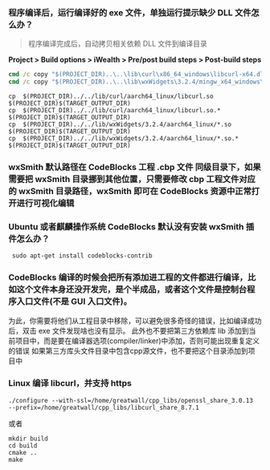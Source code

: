 ### 程序编译后，运行编译好的 exe 文件，单独运行提示缺少 DLL 文件怎么办？

> 程序编译完成后，自动拷贝相关依赖 DLL 文件到编译目录

**Project > Build options > iWealth > Pre/post build steps > Post-build steps**

```cmd
cmd /c copy "$(PROJECT_DIR)..\..\lib\curl\x86_64_windows\libcurl-x64.dll"  "$(PROJECT_DIR)$(TARGET_OUTPUT_DIR)"
cmd /c copy "$(PROJECT_DIR)..\..\lib\wxWidgets\3.2.4/mingw_x64_windows\*.dll"  "$(PROJECT_DIR)$(TARGET_OUTPUT_DIR)"
```

```shell
cp  $(PROJECT_DIR)../../lib/curl/aarch64_linux/libcurl.so  $(PROJECT_DIR)$(TARGET_OUTPUT_DIR)
cp  $(PROJECT_DIR)../../lib/curl/aarch64_linux/libcurl.so.*  $(PROJECT_DIR)$(TARGET_OUTPUT_DIR)
cp  $(PROJECT_DIR)../../lib/wxWidgets/3.2.4/aarch64_linux/*.so  $(PROJECT_DIR)$(TARGET_OUTPUT_DIR)
cp  $(PROJECT_DIR)../../lib/wxWidgets/3.2.4/aarch64_linux/*.so.*  $(PROJECT_DIR)$(TARGET_OUTPUT_DIR)
```

### wxSmith 默认路径在 CodeBlocks 工程 .cbp 文件 同级目录下，如果需要把 wxSmith 目录挪到其他位置，只需要修改 cbp 工程文件对应的 wxSmith 目录路径，wxSmith 即可在 CodeBlocks 资源中正常打开进行可视化编辑

### Ubuntu 或者麒麟操作系统 CodeBlocks 默认没有安装 wxSmith 插件怎么办？

```
 sudo apt-get install codeblocks-contrib
```

### CodeBlocks 编译的时候会把所有添加进工程的文件都进行编译，比如这个文件本身还没开发完，是个半成品，或者这个文件是控制台程序入口文件(不是 GUI 入口文件)。
为此，你需要将他们从工程目录中移除，可以避免很多奇怪的错误，比如编译成功后，双击 exe 文件发现啥也没有显示。
此外也不要把第三方依赖库 lib 添加到当前项目中，而是要在编译器选项(compiler/linker)中添加，否则可能出现重复定义的错误
如果第三方库头文件目录中包含cpp源文件，也不要把这个目录添加到项目中

### Linux 编译 libcurl，并支持 https

```
./configure --with-ssl=/home/greatwall/cpp_libs/openssl_share_3.0.13
--prefix=/home/greatwall/cpp_libs/libcurl_share_8.7.1
```

或者

```
mkdir build
cd build
cmake ..
make
```
